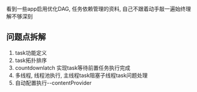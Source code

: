 看到一些app启用优化DAG, 任务依赖管理的资料, 自己不跟着动手敲一遍始终理解不够深刻

## 问题点拆解
1. task功能定义
2. task拓扑排序
3. countdownlatch 实现task等待前置任务执行完成
4. 多线程, 线程池执行, 主线程task阻塞子线程task问题处理
5. 自动配置执行--contentProvider